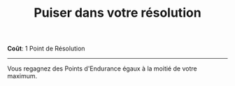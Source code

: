 ﻿---
title: Puiser dans votre résolution
titleEn: Steel your Resolve
id: D2PNfIw7U6Ks0VY4
group: actions
---
<p><strong>Coût</strong>: 1 Point de Résolution</p><hr><p>Vous regagnez des Points d'Endurance égaux à la moitié de votre maximum.</p>
